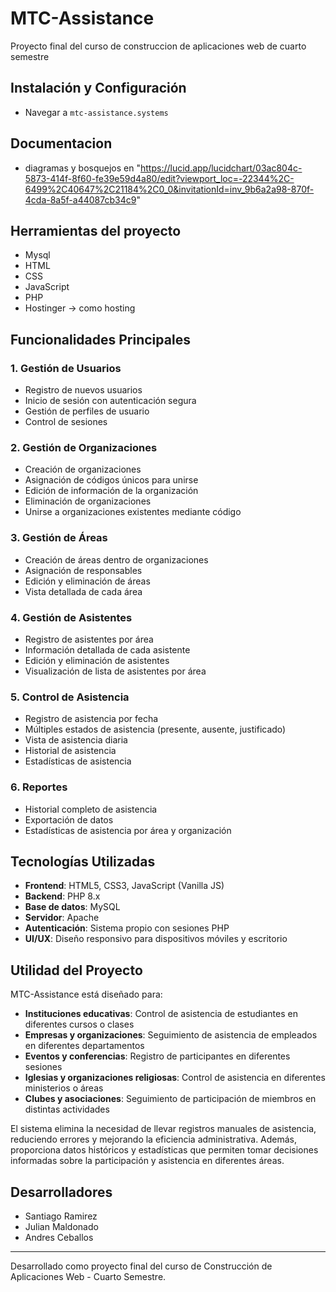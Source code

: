 # MTC-Assistance
Proyecto final del curso de construccion de aplicaciones web de cuarto semestre

## Instalación y Configuración
- Navegar a `mtc-assistance.systems`

## Documentacion 
- diagramas y bosquejos en "https://lucid.app/lucidchart/03ac804c-5873-414f-8f60-fe39e59d4a80/edit?viewport_loc=-22344%2C-6499%2C40647%2C21184%2C0_0&invitationId=inv_9b6a2a98-870f-4cda-8a5f-a44087cb34c9"

## Herramientas del proyecto
- Mysql
- HTML
- CSS
- JavaScript
- PHP
- Hostinger -> como hosting

## Funcionalidades Principales

### 1. Gestión de Usuarios
- Registro de nuevos usuarios
- Inicio de sesión con autenticación segura
- Gestión de perfiles de usuario
- Control de sesiones

### 2. Gestión de Organizaciones
- Creación de organizaciones
- Asignación de códigos únicos para unirse
- Edición de información de la organización
- Eliminación de organizaciones
- Unirse a organizaciones existentes mediante código

### 3. Gestión de Áreas
- Creación de áreas dentro de organizaciones
- Asignación de responsables
- Edición y eliminación de áreas
- Vista detallada de cada área

### 4. Gestión de Asistentes
- Registro de asistentes por área
- Información detallada de cada asistente
- Edición y eliminación de asistentes
- Visualización de lista de asistentes por área

### 5. Control de Asistencia
- Registro de asistencia por fecha
- Múltiples estados de asistencia (presente, ausente, justificado)
- Vista de asistencia diaria
- Historial de asistencia
- Estadísticas de asistencia

### 6. Reportes
- Historial completo de asistencia
- Exportación de datos
- Estadísticas de asistencia por área y organización

## Tecnologías Utilizadas
- **Frontend**: HTML5, CSS3, JavaScript (Vanilla JS)
- **Backend**: PHP 8.x
- **Base de datos**: MySQL
- **Servidor**: Apache
- **Autenticación**: Sistema propio con sesiones PHP
- **UI/UX**: Diseño responsivo para dispositivos móviles y escritorio

## Utilidad del Proyecto

MTC-Assistance está diseñado para:

- **Instituciones educativas**: Control de asistencia de estudiantes en diferentes cursos o clases
- **Empresas y organizaciones**: Seguimiento de asistencia de empleados en diferentes departamentos
- **Eventos y conferencias**: Registro de participantes en diferentes sesiones
- **Iglesias y organizaciones religiosas**: Control de asistencia en diferentes ministerios o áreas
- **Clubes y asociaciones**: Seguimiento de participación de miembros en distintas actividades

El sistema elimina la necesidad de llevar registros manuales de asistencia, reduciendo errores y mejorando la eficiencia administrativa. Además, proporciona datos históricos y estadísticas que permiten tomar decisiones informadas sobre la participación y asistencia en diferentes áreas.

## Desarrolladores
- Santiago Ramirez
- Julian Maldonado
- Andres Ceballos

---

Desarrollado como proyecto final del curso de Construcción de Aplicaciones Web - Cuarto Semestre.
